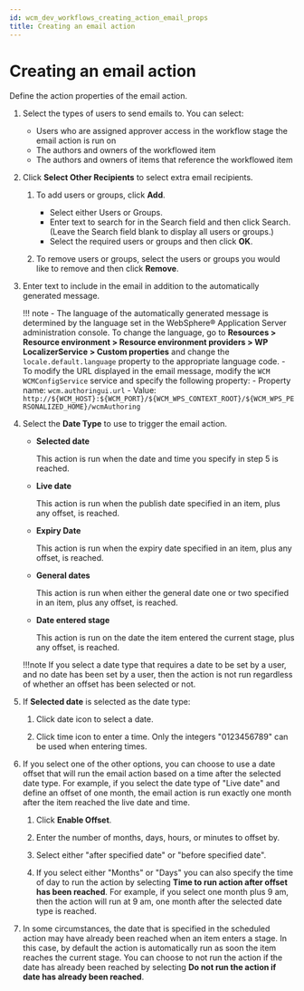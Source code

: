 ```yaml
---
id: wcm_dev_workflows_creating_action_email_props
title: Creating an email action
---
```

# Creating an email action

Define the action properties of the email action.

1.  Select the types of users to send emails to. You can select:

    -   Users who are assigned approver access in the workflow stage the email action is run on
    -   The authors and owners of the workflowed item
    -   The authors and owners of items that reference the workflowed item
2.  Click **Select Other Recipients** to select extra email recipients.

    1.  To add users or groups, click **Add**.

        -   Select either Users or Groups.
        -   Enter text to search for in the Search field and then click Search. (Leave the Search field blank to display all users or groups.)
        -   Select the required users or groups and then click **OK**.
    2.  To remove users or groups, select the users or groups you would like to remove and then click **Remove**.

3.  Enter text to include in the email in addition to the automatically generated message.

    !!! note
        -   The language of the automatically generated message is determined by the language set in the WebSphere® Application Server administration console. To change the language, go to **Resources > Resource environment > Resource environment providers > WP LocalizerService > Custom properties** and change the `locale.default.language` property to the appropriate language code.
        -   To modify the URL displayed in the email message, modify the `WCM WCMConfigService` service and specify the following property:
            -   Property name: `wcm.authoringui.url`
            -   Value: `http://${WCM_HOST}:${WCM_PORT}/${WCM_WPS_CONTEXT_ROOT}/${WCM_WPS_PERSONALIZED_HOME}/wcmAuthoring`

4.  Select the **Date Type** to use to trigger the email action.

    -   **Selected date**

        This action is run when the date and time you specify in step 5 is reached.

    -   **Live date**

        This action is run when the publish date specified in an item, plus any offset, is reached.

    -   **Expiry Date**

        This action is run when the expiry date specified in an item, plus any offset, is reached.

    -   **General dates**

        This action is run when either the general date one or two specified in an item, plus any offset, is reached.

    -   **Date entered stage**

        This action is run on the date the item entered the current stage, plus any offset, is reached.

    !!!note
        If you select a date type that requires a date to be set by a user, and no date has been set by a user, then the action is not run regardless of whether an offset has been selected or not.

5.  If **Selected date** is selected as the date type:

    1.  Click date icon to select a date.

    2.  Click time icon to enter a time. Only the integers "0123456789" can be used when entering times.

6.  If you select one of the other options, you can choose to use a date offset that will run the email action based on a time after the selected date type. For example, if you select the date type of "Live date" and define an offset of one month, the email action is run exactly one month after the item reached the live date and time.

    1.  Click **Enable Offset**.

    2.  Enter the number of months, days, hours, or minutes to offset by.

    3.  Select either "after specified date" or "before specified date".

    4.  If you select either "Months" or "Days" you can also specify the time of day to run the action by selecting **Time to run action after offset has been reached**. For example, if you select one month plus 9 am, then the action will run at 9 am, one month after the selected date type is reached.

7.  In some circumstances, the date that is specified in the scheduled action may have already been reached when an item enters a stage. In this case, by default the action is automatically run as soon the item reaches the current stage. You can choose to not run the action if the date has already been reached by selecting **Do not run the action if date has already been reached**.


